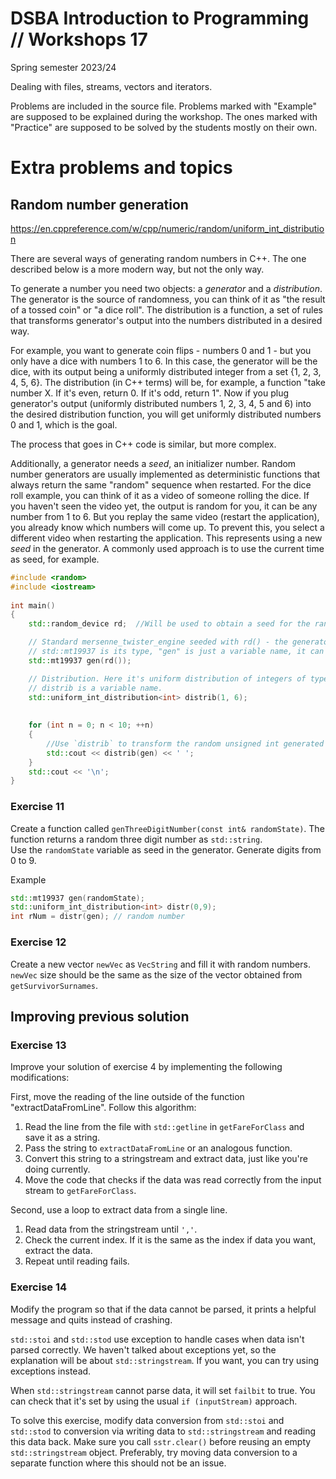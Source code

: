 # DSBA Introduction to Programming // Workshops 17
Spring semester 2023/24

Dealing with files, streams, vectors and iterators.

Problems are included in the source file. Problems marked with "Example" are supposed to be explained during the workshop. The ones marked with "Practice" are supposed to be solved by the students mostly on their own.


# Extra problems and topics

## Random number generation

https://en.cppreference.com/w/cpp/numeric/random/uniform_int_distribution

There are several ways of generating random numbers in C++. The one described below is a more modern way, but not the only way.

To generate a number you need two objects: a *generator* and a *distribution*. The generator is the source of randomness, you can think of it as "the result of a tossed coin" or "a dice roll". The distribution is a function, a set of rules that transforms generator's output into the numbers distributed in a desired way.

For example, you want to generate coin flips - numbers 0 and 1 - but you only have a dice with numbers 1 to 6. In this case, the generator will be the dice, with its output being a uniformly distributed integer from a set {1, 2, 3, 4, 5, 6}. The distribution (in C++ terms) will be, for example, a function "take number X. If it's even, return 0. If it's odd, return 1". Now if you plug generator's output (uniformly distributed numbers 1, 2, 3, 4, 5 and 6) into the desired distribution function, you will get uniformly distributed numbers 0 and 1, which is the goal.

The process that goes in C++ code is similar, but more complex.

Additionally, a generator needs a *seed*, an initializer number. Random number generators are usually implemented as deterministic functions that always return the same "random" sequence when restarted. For the dice roll example, you can think of it as a video of someone rolling the dice. If you haven't seen the video yet, the output is random for you, it can be any number from 1 to 6. But you replay the same video (restart the application), you already know which numbers will come up. To prevent this, you select a different video when restarting the application. This represents using a new *seed* in the generator. A commonly used approach is to use the current time as seed, for example.

```cpp
#include <random>
#include <iostream>
 
int main()
{
    std::random_device rd;  //Will be used to obtain a seed for the random number engine

    // Standard mersenne_twister_engine seeded with rd() - the generator.
    // std::mt19937 is its type, "gen" is just a variable name, it can be anything.
    std::mt19937 gen(rd());

    // Distribution. Here it's uniform distribution of integers of type int, from 1 to 6.
    // distrib is a variable name.
    std::uniform_int_distribution<int> distrib(1, 6);
 
 
    for (int n = 0; n < 10; ++n)
    {
        //Use `distrib` to transform the random unsigned int generated by gen into an int in [1, 6]
        std::cout << distrib(gen) << ' ';
    }
    std::cout << '\n';
}
```

### Exercise 11

Create a function called `genThreeDigitNumber(const int& randomState)`.
The function returns a random three digit number as `std::string`.  
Use the `randomState` variable as seed in the generator. Generate digits from 0 to 9.

Example

```cpp
std::mt19937 gen(randomState);
std::uniform_int_distribution<int> distr(0,9);
int rNum = distr(gen); // random number
```


### Exercise 12

Create a new vector `newVec` as `VecString` and fill it with random numbers.  
`newVec` size should be the same as the size of the vector obtained from `getSurvivorSurnames`.

## Improving previous solution

### Exercise 13
Improve your solution of exercise 4 by implementing the following modifications:

First, move the reading of the line outside of the function "extractDataFromLine". Follow this algorithm:

1. Read the line from the file with `std::getline` in `getFareForClass` and save it as a string.
2. Pass the string to `extractDataFromLine` or an analogous function.
3. Convert this string to a stringstream and extract data, just like you're doing currently.
4. Move the code that checks if the data was read correctly from the input stream to `getFareForClass`.

Second, use a loop to extract data from a single line.

1. Read data from the stringstream until `','`.
2. Check the current index. If it is the same as the index if data you want, extract the data.
3. Repeat until reading fails.


### Exercise 14

Modify the program so that if the data cannot be parsed, it prints a helpful message and quits instead of crashing.

`std::stoi` and `std::stod` use exception to handle cases when data isn't parsed correctly. We haven't talked about exceptions yet, so the explanation will be about `std::stringstream`. If you want, you can try using exceptions instead.

When `std::stringstream` cannot parse data, it will set `failbit` to true. You can check that it's set by using the usual `if (inputStream)` approach.

To solve this exercise, modify data conversion from `std::stoi` and `std::stod` to conversion via writing data to `std::stringstream` and reading this data back. Make sure you call `sstr.clear()` before reusing an empty `std::stringstream` object. Preferably, try moving data conversion to a separate function where this should not be an issue.

